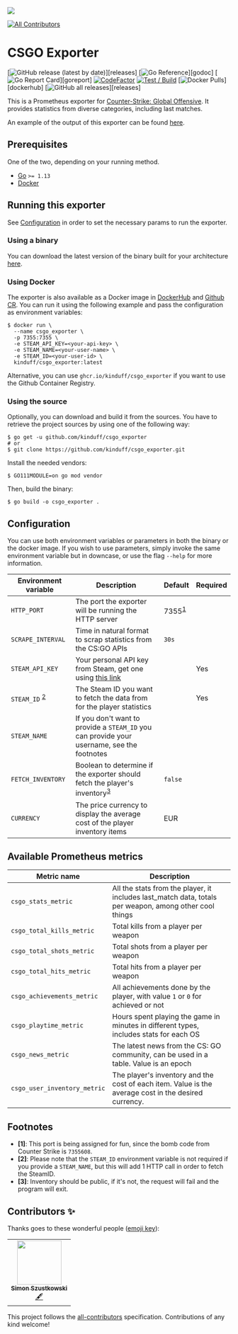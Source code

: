 ![](extra/banner.png)
<!-- ALL-CONTRIBUTORS-BADGE:START - Do not remove or modify this section -->
[![All Contributors](https://img.shields.io/badge/all_contributors-1-orange.svg?style=flat-square)](#contributors-)
<!-- ALL-CONTRIBUTORS-BADGE:END -->

# CSGO Exporter

[![GitHub release (latest by date)](https://img.shields.io/github/v/release/kinduff/csgo_exporter?)][releases]
[![Go Reference](https://pkg.go.dev/badge/github.com/kinduff/csgo_exporter.svg?)][godoc]
[![Go Report Card](https://goreportcard.com/badge/github.com/kinduff/csgo_exporter?)][goreport]
[![CodeFactor](https://www.codefactor.io/repository/github/kinduff/csgo_exporter/badge)][codefactor]
[![Test / Build](https://github.com/kinduff/csgo_exporter/actions/workflows/ci.yml/badge.svg?branch=master)][workflow-c]
[![Docker Pulls](https://img.shields.io/docker/pulls/kinduff/csgo_exporter.svg?)][dockerhub]
[![GitHub all releases](https://img.shields.io/github/downloads/kinduff/csgo_exporter/total?)][releases]

This is a Prometheus exporter for [Counter-Strike: Global Offensive][csgo]. It provides statistics from diverse categories, including last matches.

An example of the output of this exporter can be found [here][metrics_example].

## Prerequisites

One of the two, depending on your running method.

* [Go][go] `>= 1.13`
* [Docker][docker]

## Running this exporter

See [Configuration][configuration] in order to set the necessary params to run the exporter.

### Using a binary

You can download the latest version of the binary built for your architecture [here][releases].

### Using Docker

The exporter is also available as a Docker image in [DockerHub][dockerhub] and [Github CR][ghcr]. You can run it using the following example and pass the configuration as environment variables:

```shell
$ docker run \
  --name csgo_exporter \
  -p 7355:7355 \
  -e STEAM_API_KEY=<your-api-key> \
  -e STEAM_NAME=<your-user-name> \
  -e STEAM_ID=<your-user-id> \
  kinduff/csgo_exporter:latest
```

Alternative, you can use `ghcr.io/kinduff/csgo_exporter` if you want to use the Github Container Registry.

### Using the source

Optionally, you can download and build it from the sources. You have to retrieve the project sources by using one of the following way:

```shell
$ go get -u github.com/kinduff/csgo_exporter
# or
$ git clone https://github.com/kinduff/csgo_exporter.git
```

Install the needed vendors:

```shell
$ GO111MODULE=on go mod vendor
```

Then, build the binary:

```shell
$ go build -o csgo_exporter .
```

## Configuration

You can use both environment variables or parameters in both the binary or the docker image. If you wish to use parameters, simply invoke the same environment variable but in downcase, or use the flag `--help` for more information.

| Environment variable                   | Description                                                                                         | Default                         | Required |
|----------------------------------------|-----------------------------------------------------------------------------------------------------|---------------------------------|----------|
| `HTTP_PORT`                            | The port the exporter will be running the HTTP server                                               | 7355<sup id="a1">[1](#f1)</sup> |          |
| `SCRAPE_INTERVAL`                      | Time in natural format to scrap statistics from the CS:GO APIs                                      | `30s`                           |          |
| `STEAM_API_KEY`                        | Your personal API key from Steam, get one using [this link][steam-api]                              |                                 | Yes      |
| `STEAM_ID` <sup id="a2">[2](#f2)</sup> | The Steam ID you want to fetch the data from for the player statistics                              |                                 | Yes      |
| `STEAM_NAME`                           | If you don't want to provide a `STEAM_ID` you can provide your username, see the footnotes          |                                 |          |
| `FETCH_INVENTORY`                      | Boolean to determine if the exporter should fetch the player's inventory<sup id="a3">[3](#f3)</sup> | `false`                         |          |
| `CURRENCY`                             | The price currency to display the average cost of the player inventory items                        | EUR                             |          |

## Available Prometheus metrics

| Metric name                  | Description                                                                                            |
|------------------------------|--------------------------------------------------------------------------------------------------------|
| `csgo_stats_metric`          | All the stats from the player, it includes last_match data, totals per weapon, among other cool things |
| `csgo_total_kills_metric`    | Total kills from a player per weapon                                                                   |
| `csgo_total_shots_metric`    | Total shots from a player per weapon                                                                   |
| `csgo_total_hits_metric`     | Total hits from a player per weapon                                                                    |
| `csgo_achievements_metric`   | All achievements done by the player, with value `1` or `0` for achieved or not                         |
| `csgo_playtime_metric`       | Hours spent playing the game in minutes in different types, includes stats for each OS                 |
| `csgo_news_metric`           | The latest news from the CS: GO community, can be used in a table. Value is an epoch                   |
| `csgo_user_inventory_metric` | The player's inventory and the cost of each item. Value is the average cost in the desired currency.   |

## Footnotes

* <b id="f1">[1]</b>: This port is being assigned for fun, since the bomb code from Counter Strike is `7355608`.
* <b id="f2">[2]</b>: Please note that the `STEAM_ID` environment variable is not required if you provide a `STEAM_NAME`, but this will add 1 HTTP call in order to fetch the SteamID.
* <b id="f3">[3]</b>: Inventory should be public, if it's not, the request will fail and the program will exit.

[codefactor]: https://www.codefactor.io/repository/github/kinduff/csgo_exporter
[configuration]: #configuration
[csgo]: https://store.steampowered.com/app/730/CounterStrike_Global_Offensive
[docker]: https://docs.docker.com
[dockerhub]: https://hub.docker.com/r/kinduff/csgo_exporter
[ghcr]: #ghcr
[go]: https://golang.org
[godoc]: https://pkg.go.dev/github.com/kinduff/csgo_exporter
[goreport]: https://goreportcard.com/report/github.com/kinduff/csgo_exporter
[releases]: https://github.com/kinduff/csgo_exporter/releases
[steam-api]: https://steamcommunity.com/dev/apikey
[workflow-c]: https://github.com/kinduff/csgo_exporter/actions/workflows/ci.yml
[metrics_example]: extra/metrics_example.txt

## Contributors ✨

Thanks goes to these wonderful people ([emoji key](https://allcontributors.org/docs/en/emoji-key)):

<!-- ALL-CONTRIBUTORS-LIST:START - Do not remove or modify this section -->
<!-- prettier-ignore-start -->
<!-- markdownlint-disable -->
<table>
  <tr>
    <td align="center"><a href="http://blog.simonszu.de"><img src="https://avatars.githubusercontent.com/u/700707?v=4?s=100" width="100px;" alt=""/><br /><sub><b>Simon Szustkowski</b></sub></a><br /><a href="#content-simonszu" title="Content">🖋</a></td>
  </tr>
</table>

<!-- markdownlint-restore -->
<!-- prettier-ignore-end -->

<!-- ALL-CONTRIBUTORS-LIST:END -->

This project follows the [all-contributors](https://github.com/all-contributors/all-contributors) specification. Contributions of any kind welcome!